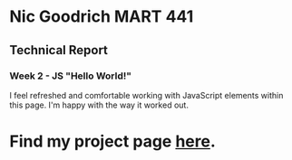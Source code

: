 # Nic Goodrich MART 441

## Technical Report

### Week 2 - JS "Hello World!"

I feel refreshed and comfortable working with JavaScript elements within this page. I'm happy with the way it worked out. 

# Find my project page <a href="https://goodrichnic.github.io/441-goodrichnic" target="_blank">here</a>.
